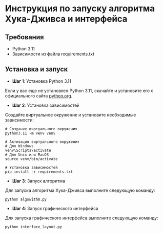 # Инструкция по запуску алгоритма Хука-Дживса и интерфейса

## Требования

- Python 3.11
- Зависимости из файла requirements.txt

## Установка и запуск

- **Шаг 1**: Установка Python 3.11

Если у вас еще не установлен Python 3.11, скачайте и установите его с официального сайта [python.org](https://www.python.org/).

- **Шаг 2**: Установка зависимостей

Создайте виртуальное окружение и установите необходимые зависимости:

    # Создание виртуального окружения
    python3.11 -m venv venv
    
    # Активация виртуального окружения
    # Для Windows
    venv\Scripts\activate
    # Для Unix или MacOS
    source venv/bin/activate
    
    # Установка зависимостей
    pip install -r requirements.txt

- **Шаг 3**: Запуск алгоритма

Для запуска алгоритма Хука-Дживса выполните следующую команду:

    python algowithm.py

- **Шаг 4**: Запуск графического интерфейса

Для запуска графического интерфейса выполните следующую команду:

    python interface_layout.py

